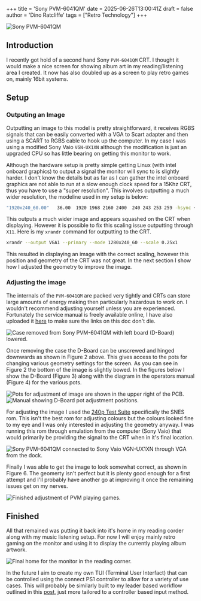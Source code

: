 +++
title = 'Sony PVM-6041QM'
date = 2025-06-26T13:00:41Z
draft = false
author = 'Dino Ratcliffe'
tags = ["Retro Technology"]
+++

![Sony PVM-6041QM](/images/PVM60/Closeup-in-situ-PVM-60.png)

## Introduction

I recently got hold of a second hand Sony `PVM-6041QM` CRT. I thought it would make a nice screen for showing album art in my reading/listening area I created. It now has also doubled up as a screen to play retro games on, mainly 16bit systems.

## Setup

### Outputing an Image

Outputting an image to this model is pretty straightforward, it receives RGBS signals that can be easily converted with a VGA to Scart adapter and then using a SCART to RGBS cable to hook up the computer. In my case I was using a modified Sony Vaio `VGN-UX1XN` although the modification is just an upgraded CPU so has little bearing on getting this monitor to work.

Although the hardware setup is pretty simple getting Linux (with intel onboard graphics) to output a signal the monitor will sync to is slightly harder. I don't know the details but as far as I can gather the intel onboard graphics are not able to run at a slow enough clock speed for a 15Khz CRT, thus you have to use a "super resolution". This involves outputting a much wider resolution, the modeline used in my setup is below:

```sh {lineNos=false}
"1920x240_60.00"   36.00  1920 1968 2160 2400  240 243 253 259 -hsync +vsync
```

This outputs a much wider image and appears squashed on the CRT when displaying. However it is possible to fix this scaling issue outputting through `X11`. Here is my `xrandr` command for outputting to the CRT.

```sh {lineNos=false}
xrandr --output VGA1 --primary --mode 1280x240_60 --scale 0.25x1
```

This resulted in displaying an image with the correct scaling, however this position and geometry of the CRT was not great. In the next section I show how I adjusted the geometry to improve the image.

### Adjusting the image

The internals of the `PVM-6041QM` are packed very tightly and CRTs can store large amounts of energy making then particularly hazardous to work on. I wouldn't recommend adjusting yourself unless you are experienced. Fortunately the service manual is freely available online, I have also uploaded it [here](/docs/PVM60/PVM_5041Q_6041QM_Operating_Instructions_Multilingual.pdf) to make sure the links on this doc don't die.
 
![Case removed from Sony PVM-6041QM with left board (D-Board) lowered.](/images/PVM60/Grid-PVM-60.png)

Once removing the case the D-Board can be unscrewed and hinged downwards as shown in Figure 2 above. This gives access to the pots for changing various geometry settings for the screen. As you can see in Figure 2 the bottom of the image is slightly bowed. In the figures below I show the D-Board (Figure 3) along with the diagram in the operators manual (Figure 4) for the various pots.

![Pots for adjustment of image are shown in the upper right of the PCB.](/images/PVM60/Pots-PVM-60.png)
![Manual showing D-Board pot adjustment positions.](/images/PVM60/Manual-PVM-60.png)

For adjusting the image I used the [240p Test Suite](https://artemiourbina.itch.io/240p-test-suite) specifically the SNES rom. This isn't the best rom for adjusting colours but the colours looked fine to my eye and I was only interested in adjusting the geometry anyway. I was running this rom through emulation from the computer (Sony Vaio) that would primarily be providing the signal to the CRT when in it's final location. 

![Sony PVM-6041QM connected to Sony Vaio VGN-UX1XN through VGA from the dock.](/images/PVM60/Overview-PVM-60.png)

Finally I was able to get the image to look somewhat correct, as shown in Figure 6. The geomerty isn't perfect but it is plenty good enough for a first attempt and I'll probably have another go at improving it once the remaining issues get on my nerves. 

![Finished adjustment of PVM playing games.](/images/PVM60/Front-PVM-60.png)


## Finished

All that remained was putting it back into it's home in my reading corder along with my music listening setup. For now I will enjoy mainly retro gaming on the monitor and using it to display the currently playing album artwork.

![Final home for the monitor in the reading corner.](/images/PVM60/Far-in-situ-PVM-60.png)

In the future I aim to create my own TUI (Terminal User Interfact) that can be controlled using the connect PS1 controller to allow for a variety of use cases. This will probably be similarly built to my leader based workflow outlined in this [post](/posts/leader-key-os-workflows/), just more tailored to a controller based input method.
